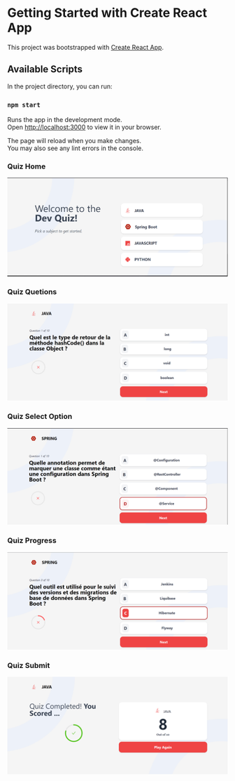 # Getting Started with Create React App

This project was bootstrapped with [Create React App](https://github.com/facebook/create-react-app).

## Available Scripts

In the project directory, you can run:

### `npm start`

Runs the app in the development mode.\
Open [http://localhost:3000](http://localhost:3000) to view it in your browser.

The page will reload when you make changes.\
You may also see any lint errors in the console.


### Quiz Home 
![Output Image](./images/img.png)

### Quiz Quetions
![Output Image](./images/img_1.png)

### Quiz Select Option
![Output Image](./images/img_2.png)

### Quiz Progress
![Output Image](./images/img_3.png)

### Quiz Submit
![Output Image](./images/img_4.png)